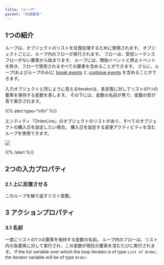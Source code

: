 ```yaml
---
title: "ループ"
parent: "共通要素"
---
```


## 1つの紹介

ループは、オブジェクトのリストを反復処理するために使用されます。 オブジェクトごとに、ループ内のフローが実行されます。 フローは、受信シーケンスフローがない要素から始まります。 ループには、開始イベントと停止イベントを除き、フローで使用されるすべての要素を含めることができます。 さらに、ループ(およびループのみ)に [break events](break-event) と [continue events](continue-event) を含めることができます。

入力オブジェクトと同じように見えるiteratorは、各反復に対してリストの1つの要素を保持する変数を表します。 その下には、変数の名前が黒で、変数の型が青で表示されます。

{{% alert type="info" %}}

エンティティ「OrderLine」のオブジェクトのリストがあり、すべてのオブジェクトの購入日を設定したい場合。 購入日を設定する変更アクティビティを含むループを使用できます。

![](attachments/819203/917942.png)

{{% /alert %}}

## 2つの入力プロパティ

### 2.1 上に反復させる

このループを繰り返すリスト変数。

## 3 アクションプロパティ

### 3.1 名前

一度にリストの1つの要素を保持する変数の名前。 ループ内のフローは、リスト内の各要素に対して実行され、この変数が現在の要素を含むたびに実行されます。 If the list variable over which the loop iterates is of type `List of Order`, the iterator variable will be of type `Order`.
